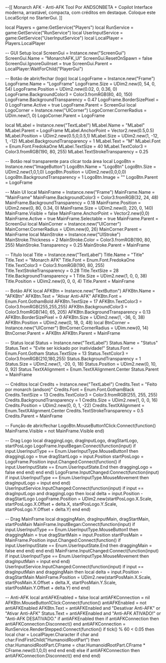 --[[
    Monarch AFK - Anti-AFK Tool
    Por ANDSONBETA + Copilot
    Interface moderna, arrastável, compacta, com créditos em destaque.
    Coloque este LocalScript no StarterGui.
]]

local Players = game:GetService("Players")
local RunService = game:GetService("RunService")
local UserInputService = game:GetService("UserInputService")
local LocalPlayer = Players.LocalPlayer

-- GUI Setup
local ScreenGui = Instance.new("ScreenGui")
ScreenGui.Name = "MonarchAFK_UI"
ScreenGui.ResetOnSpawn = false
ScreenGui.IgnoreGuiInset = true
ScreenGui.Parent = LocalPlayer:WaitForChild("PlayerGui")

-- Botão de abrir/fechar (logo)
local LogoFrame = Instance.new("Frame")
LogoFrame.Name = "LogoFrame"
LogoFrame.Size = UDim2.new(0, 54, 0, 54)
LogoFrame.Position = UDim2.new(0.02, 0, 0.36, 0)
LogoFrame.BackgroundColor3 = Color3.fromRGB(80, 40, 150)
LogoFrame.BackgroundTransparency = 0.47
LogoFrame.BorderSizePixel = 0
LogoFrame.Active = true
LogoFrame.Parent = ScreenGui
local LogoCorner = Instance.new("UICorner")
LogoCorner.CornerRadius = UDim.new(1, 0)
LogoCorner.Parent = LogoFrame

local MLabel = Instance.new("TextLabel")
MLabel.Name = "MLabel"
MLabel.Parent = LogoFrame
MLabel.AnchorPoint = Vector2.new(0.5,0.5)
MLabel.Position = UDim2.new(0.5,0,0.5,1)
MLabel.Size = UDim2.new(1, -12, 1, -12)
MLabel.BackgroundTransparency = 1
MLabel.Text = "M"
MLabel.Font = Enum.Font.FredokaOne
MLabel.TextSize = 40
MLabel.TextColor3 = Color3.fromRGB(190, 80, 255)
MLabel.TextStrokeTransparency = 0.25

-- Botão real transparente para clicar toda área
local LogoBtn = Instance.new("ImageButton")
LogoBtn.Name = "LogoBtn"
LogoBtn.Size = UDim2.new(1,0,1,0)
LogoBtn.Position = UDim2.new(0,0,0,0)
LogoBtn.BackgroundTransparency = 1
LogoBtn.Image = ""
LogoBtn.Parent = LogoFrame

-- Main UI
local MainFrame = Instance.new("Frame")
MainFrame.Name = "MainFrame"
MainFrame.BackgroundColor3 = Color3.fromRGB(32, 24, 48)
MainFrame.BackgroundTransparency = 0.18
MainFrame.Position = UDim2.new(0, 80, 0.34, 0)
MainFrame.Size = UDim2.new(0, 220, 0, 140)
MainFrame.Visible = false
MainFrame.AnchorPoint = Vector2.new(0,0)
MainFrame.Active = true
MainFrame.Selectable = true
MainFrame.Parent = ScreenGui
local MainCorner = Instance.new("UICorner")
MainCorner.CornerRadius = UDim.new(0, 26)
MainCorner.Parent = MainFrame
local MainStroke = Instance.new("UIStroke")
MainStroke.Thickness = 2
MainStroke.Color = Color3.fromRGB(190, 80, 255)
MainStroke.Transparency = 0.25
MainStroke.Parent = MainFrame

-- Título
local Title = Instance.new("TextLabel")
Title.Name = "Title"
Title.Text = "Monarch AFK"
Title.Font = Enum.Font.FredokaOne
Title.TextColor3 = Color3.fromRGB(190, 80, 255)
Title.TextStrokeTransparency = 0.28
Title.TextSize = 28
Title.BackgroundTransparency = 1
Title.Size = UDim2.new(1, 0, 0, 38)
Title.Position = UDim2.new(0, 0, 0, 4)
Title.Parent = MainFrame

-- Botão AFK
local AFKBtn = Instance.new("TextButton")
AFKBtn.Name = "AFKBtn"
AFKBtn.Text = "Ativar Anti-AFK"
AFKBtn.Font = Enum.Font.GothamBold
AFKBtn.TextSize = 17
AFKBtn.TextColor3 = Color3.fromRGB(255,255,255)
AFKBtn.BackgroundColor3 = Color3.fromRGB(140, 65, 205)
AFKBtn.BackgroundTransparency = 0.13
AFKBtn.BorderSizePixel = 0
AFKBtn.Size = UDim2.new(1, -36, 0, 38)
AFKBtn.Position = UDim2.new(0, 18, 0, 48)
local BtnCorner = Instance.new("UICorner")
BtnCorner.CornerRadius = UDim.new(0, 14)
BtnCorner.Parent = AFKBtn
AFKBtn.Parent = MainFrame

-- Status
local Status = Instance.new("TextLabel")
Status.Name = "Status"
Status.Text = "Evite ser kickado por inatividade!"
Status.Font = Enum.Font.Gotham
Status.TextSize = 13
Status.TextColor3 = Color3.fromRGB(210,180,255)
Status.BackgroundTransparency = 1
Status.Size = UDim2.new(1, -20, 0, 18)
Status.Position = UDim2.new(0, 10, 0, 92)
Status.TextXAlignment = Enum.TextXAlignment.Center
Status.Parent = MainFrame

-- Créditos
local Credits = Instance.new("TextLabel")
Credits.Text = "Feito por monarch (andson)"
Credits.Font = Enum.Font.GothamBlack
Credits.TextSize = 13
Credits.TextColor3 = Color3.fromRGB(255, 255, 255)
Credits.BackgroundTransparency = 1
Credits.Size = UDim2.new(1, 0, 0, 16)
Credits.Position = UDim2.new(0, 0, 1, -22)
Credits.TextXAlignment = Enum.TextXAlignment.Center
Credits.TextStrokeTransparency = 0.5
Credits.Parent = MainFrame

-- Função de abrir/fechar
LogoBtn.MouseButton1Click:Connect(function()
    MainFrame.Visible = not MainFrame.Visible
end)

-- Drag Logo
local draggingLogo, dragInputLogo, dragStartLogo, startPosLogo
LogoFrame.InputBegan:Connect(function(input)
    if input.UserInputType == Enum.UserInputType.MouseButton1 then
        draggingLogo = true
        dragStartLogo = input.Position
        startPosLogo = LogoFrame.Position
        input.Changed:Connect(function()
            if input.UserInputState == Enum.UserInputState.End then draggingLogo = false end
        end)
    end
end)
LogoFrame.InputChanged:Connect(function(input)
    if input.UserInputType == Enum.UserInputType.MouseMovement then dragInputLogo = input end
end)
UserInputService.InputChanged:Connect(function(input)
    if input == dragInputLogo and draggingLogo then
        local delta = input.Position - dragStartLogo
        LogoFrame.Position = UDim2.new(startPosLogo.X.Scale, startPosLogo.X.Offset + delta.X, startPosLogo.Y.Scale, startPosLogo.Y.Offset + delta.Y)
    end
end)

-- Drag MainFrame
local draggingMain, dragInputMain, dragStartMain, startPosMain
MainFrame.InputBegan:Connect(function(input)
    if input.UserInputType == Enum.UserInputType.MouseButton1 then
        draggingMain = true
        dragStartMain = input.Position
        startPosMain = MainFrame.Position
        input.Changed:Connect(function()
            if input.UserInputState == Enum.UserInputState.End then draggingMain = false end
        end)
    end
end)
MainFrame.InputChanged:Connect(function(input)
    if input.UserInputType == Enum.UserInputType.MouseMovement then dragInputMain = input end
end)
UserInputService.InputChanged:Connect(function(input)
    if input == dragInputMain and draggingMain then
        local delta = input.Position - dragStartMain
        MainFrame.Position = UDim2.new(startPosMain.X.Scale, startPosMain.X.Offset + delta.X, startPosMain.Y.Scale, startPosMain.Y.Offset + delta.Y)
    end
end)

-- Anti-AFK
local antiAFKEnabled = false
local antiAFKConnection = nil
AFKBtn.MouseButton1Click:Connect(function()
    antiAFKEnabled = not antiAFKEnabled
    AFKBtn.Text = antiAFKEnabled and "Desativar Anti-AFK" or "Ativar Anti-AFK"
    Status.Text = antiAFKEnabled and "Anti-AFK ATIVADO!" or "Anti-AFK DESATIVADO."
    if antiAFKEnabled then
        if antiAFKConnection then antiAFKConnection:Disconnect() end
        antiAFKConnection = RunService.RenderStepped:Connect(function()
            if tick() % 60 < 0.05 then
                local char = LocalPlayer.Character
                if char and char:FindFirstChild("HumanoidRootPart") then
                    char.HumanoidRootPart.CFrame = char.HumanoidRootPart.CFrame * CFrame.new(0.1,0,0)
                end
            end
        end)
    else
        if antiAFKConnection then antiAFKConnection:Disconnect() end
    end
end)
